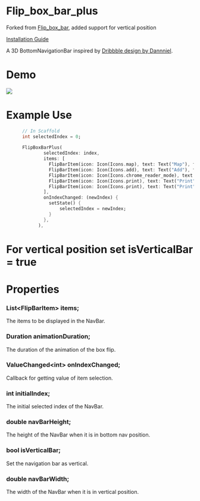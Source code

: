 # Flip_box_bar_plus

Forked from [Flip_box_bar](https://github.com/deven98/flip_box_bar), 
added support for vertical position

[Installation Guide](https://pub.dev/packages/flip_box_bar_plus#-installing-tab-)

A 3D BottomNavigationBar inspired by [Dribbble design by Dannniel](https://dribbble.com/shots/4811135-Tab-Bar-Cube-Interaction).

# Demo

![](https://github.com/deven98/flip_box_bar/blob/master/demo.gif)

# Example Use
```dart
      // In Scaffold
      int selectedIndex = 0;
      
      FlipBoxBarPlus(
              selectedIndex: index,
              items: [
                FlipBarItem(icon: Icon(Icons.map), text: Text("Map"), frontColor: Colors.blue, backColor: Colors.blueAccent),
                FlipBarItem(icon: Icon(Icons.add), text: Text("Add"), frontColor: Colors.cyan, backColor: Colors.cyanAccent),
                FlipBarItem(icon: Icon(Icons.chrome_reader_mode), text: Text("Read"), frontColor: Colors.orange, backColor: Colors.orangeAccent),
                FlipBarItem(icon: Icon(Icons.print), text: Text("Print"), frontColor: Colors.purple, backColor: Colors.purpleAccent),
                FlipBarItem(icon: Icon(Icons.print), text: Text("Print"), frontColor: Colors.pink, backColor: Colors.pinkAccent),
              ],
              onIndexChanged: (newIndex) {
                setState() {
                    selectedIndex = newIndex;
                }
              },
            ),
```     
# For vertical position set isVerticalBar = true 



# Properties

### List\<FlipBarItem\> items;

The items to be displayed in the NavBar.

### Duration animationDuration;

The duration of the animation of the box flip.

### ValueChanged\<int\> onIndexChanged;

Callback for getting value of item selection.

### int initialIndex;

The initial selected index of the NavBar.

### double navBarHeight;

The height of the NavBar when it is in bottom nav position.


### bool isVerticalBar;

Set the navigation bar as vertical. 

### double navBarWidth;

The width of the NavBar when it is in vertical position.


